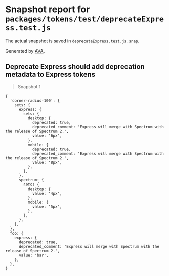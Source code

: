 # Snapshot report for `packages/tokens/test/deprecateExpress.test.js`

The actual snapshot is saved in `deprecateExpress.test.js.snap`.

Generated by [AVA](https://avajs.dev).

## Deprecate Express should add deprecation metadata to Express tokens

> Snapshot 1

    {
      'corner-radius-100': {
        sets: {
          express: {
            sets: {
              desktop: {
                deprecated: true,
                deprecated_comment: 'Express will merge with Spectrum with the release of Spectrum 2.',
                value: '6px',
              },
              mobile: {
                deprecated: true,
                deprecated_comment: 'Express will merge with Spectrum with the release of Spectrum 2.',
                value: '8px',
              },
            },
          },
          spectrum: {
            sets: {
              desktop: {
                value: '4px',
              },
              mobile: {
                value: '5px',
              },
            },
          },
        },
      },
      foo: {
        express: {
          deprecated: true,
          deprecated_comment: 'Express will merge with Spectrum with the release of Spectrum 2.',
          value: 'bar',
        },
      },
    }
